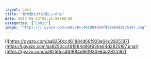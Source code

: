 ```yaml
---
layout: post
title: "非常勤だけど嬉しいかも"
date: 2017-08-23T08:32:59+00:00
categories: ["Comic"]
image: "https://i.gyazo.com/aa8250cc461884d66f930e64d2825187.png"
---
```


[![https://gyazo.com/aa8250cc461884d66f930e64d2825187](https://i.gyazo.com/aa8250cc461884d66f930e64d2825187.png)](https://gyazo.com/aa8250cc461884d66f930e64d2825187)